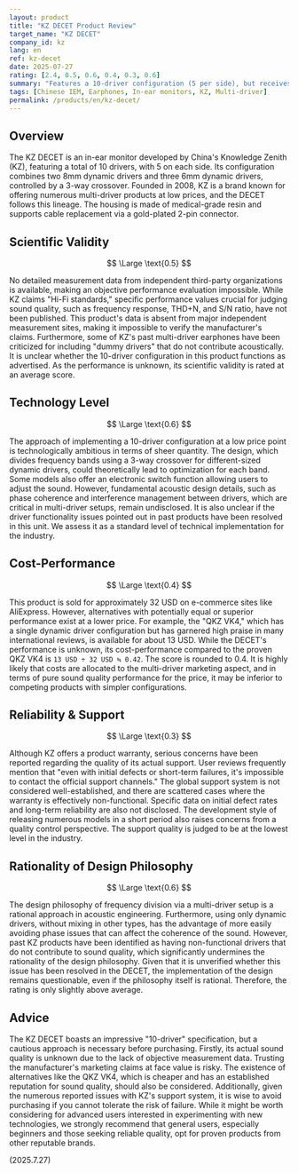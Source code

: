 ```yaml
---
layout: product
title: "KZ DECET Product Review"
target_name: "KZ DECET"
company_id: kz
lang: en
ref: kz-decet
date: 2025-07-27
rating: [2.4, 0.5, 0.6, 0.4, 0.3, 0.6]
summary: "Features a 10-driver configuration (5 per side), but receives a limited evaluation due to a lack of independent measurement data and reliability concerns, leaving its performance unknown."
tags: [Chinese IEM, Earphones, In-ear monitors, KZ, Multi-driver]
permalink: /products/en/kz-decet/
---
```

## Overview

The KZ DECET is an in-ear monitor developed by China's Knowledge Zenith (KZ), featuring a total of 10 drivers, with 5 on each side. Its configuration combines two 8mm dynamic drivers and three 6mm dynamic drivers, controlled by a 3-way crossover. Founded in 2008, KZ is a brand known for offering numerous multi-driver products at low prices, and the DECET follows this lineage. The housing is made of medical-grade resin and supports cable replacement via a gold-plated 2-pin connector.

## Scientific Validity

$$ \Large \text{0.5} $$

No detailed measurement data from independent third-party organizations is available, making an objective performance evaluation impossible. While KZ claims "Hi-Fi standards," specific performance values crucial for judging sound quality, such as frequency response, THD+N, and S/N ratio, have not been published. This product's data is absent from major independent measurement sites, making it impossible to verify the manufacturer's claims. Furthermore, some of KZ's past multi-driver earphones have been criticized for including "dummy drivers" that do not contribute acoustically. It is unclear whether the 10-driver configuration in this product functions as advertised. As the performance is unknown, its scientific validity is rated at an average score.

## Technology Level

$$ \Large \text{0.6} $$

The approach of implementing a 10-driver configuration at a low price point is technologically ambitious in terms of sheer quantity. The design, which divides frequency bands using a 3-way crossover for different-sized dynamic drivers, could theoretically lead to optimization for each band. Some models also offer an electronic switch function allowing users to adjust the sound. However, fundamental acoustic design details, such as phase coherence and interference management between drivers, which are critical in multi-driver setups, remain undisclosed. It is also unclear if the driver functionality issues pointed out in past products have been resolved in this unit. We assess it as a standard level of technical implementation for the industry.

## Cost-Performance

$$ \Large \text{0.4} $$

This product is sold for approximately 32 USD on e-commerce sites like AliExpress. However, alternatives with potentially equal or superior performance exist at a lower price. For example, the "QKZ VK4," which has a single dynamic driver configuration but has garnered high praise in many international reviews, is available for about 13 USD. While the DECET's performance is unknown, its cost-performance compared to the proven QKZ VK4 is `13 USD ÷ 32 USD ≒ 0.42`. The score is rounded to 0.4. It is highly likely that costs are allocated to the multi-driver marketing aspect, and in terms of pure sound quality performance for the price, it may be inferior to competing products with simpler configurations.

## Reliability & Support

$$ \Large \text{0.3} $$

Although KZ offers a product warranty, serious concerns have been reported regarding the quality of its actual support. User reviews frequently mention that "even with initial defects or short-term failures, it's impossible to contact the official support channels." The global support system is not considered well-established, and there are scattered cases where the warranty is effectively non-functional. Specific data on initial defect rates and long-term reliability are also not disclosed. The development style of releasing numerous models in a short period also raises concerns from a quality control perspective. The support quality is judged to be at the lowest level in the industry.

## Rationality of Design Philosophy

$$ \Large \text{0.6} $$

The design philosophy of frequency division via a multi-driver setup is a rational approach in acoustic engineering. Furthermore, using only dynamic drivers, without mixing in other types, has the advantage of more easily avoiding phase issues that can affect the coherence of the sound. However, past KZ products have been identified as having non-functional drivers that do not contribute to sound quality, which significantly undermines the rationality of the design philosophy. Given that it is unverified whether this issue has been resolved in the DECET, the implementation of the design remains questionable, even if the philosophy itself is rational. Therefore, the rating is only slightly above average.

## Advice

The KZ DECET boasts an impressive "10-driver" specification, but a cautious approach is necessary before purchasing. Firstly, its actual sound quality is unknown due to the lack of objective measurement data. Trusting the manufacturer's marketing claims at face value is risky. The existence of alternatives like the QKZ VK4, which is cheaper and has an established reputation for sound quality, should also be considered. Additionally, given the numerous reported issues with KZ's support system, it is wise to avoid purchasing if you cannot tolerate the risk of failure. While it might be worth considering for advanced users interested in experimenting with new technologies, we strongly recommend that general users, especially beginners and those seeking reliable quality, opt for proven products from other reputable brands.

(2025.7.27)
